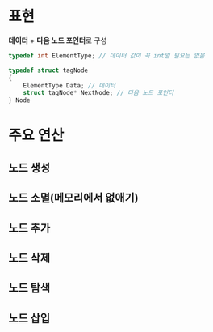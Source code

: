 ```toc
```
# 표현
**데이터** + **다음 노드 포인터**로 구성
```c
typedef int ElementType; // 데이터 값이 꼭 int일 필요는 없음

typedef struct tagNode
{
	ElementType Data; // 데이터
	struct tagNode* NextNode; // 다음 노드 포인터
} Node
```

# 주요 연산
## 노드 생성
## 노드 소멸(메모리에서 없애기)
## 노드 추가
## 노드 삭제
## 노드 탐색
## 노드 삽입

